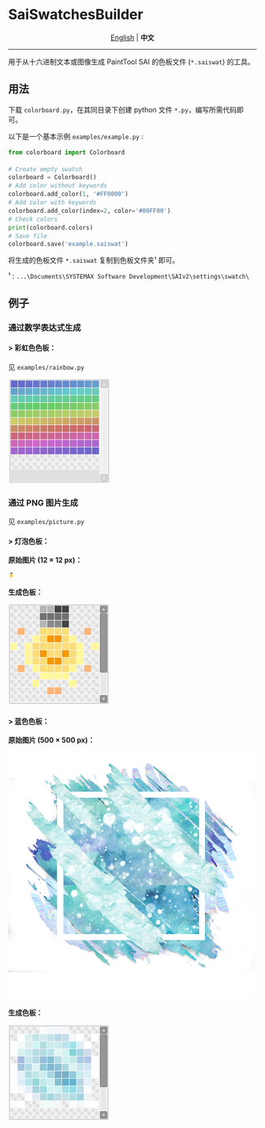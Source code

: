 # SaiSwatchesBuilder

<p align="center">
    <a href="./README.md">English</a> | <strong>中文</strong>
</p>

---

用于从十六进制文本或图像生成 PaintTool SAI 的色板文件 (`*.saiswat`) 的工具。

## 用法

下载 `colorboard.py`，在其同目录下创建 python 文件 `*.py`，编写所需代码即可。

以下是一个基本示例 `examples/example.py` :

```python
from colorboard import Colorboard

# Create empty swatch
colorboard = Colorboard()
# Add color without keywords
colorboard.add_color(1, '#FF0000')
# Add color with keywords
colorboard.add_color(index=2, color='#00FF00')
# Check colors
print(colorboard.colors)
# Save file
colorboard.save('example.saiswat')

```

将生成的色板文件 `*.saiswat` 复制到色板文件夹¹ 即可。

¹ : `...\Documents\SYSTEMAX Software Development\SAIv2\settings\swatch\` 

## 例子

### 通过数学表达式生成

#### **> 彩虹色色板：**

见 `examples/rainbow.py`

![](/assets/rainbow_saiswat.png)

### 通过 PNG 图片生成

见 `examples/picture.py`

#### **> 灯泡色板：**

**原始图片 (12 × 12 px)：**

![](/assets/bulb.png)

**生成色板：**

![](/assets/bulb_saiswat.png)

#### **> 蓝色色板：**

**原始图片 (500 × 500 px)：**

![](/assets/blue.png)

**生成色板：**

![](/assets/blue_saiswat.png)

